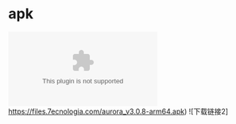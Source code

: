 # apk
![下载连接](https://files.7ecnologia.com/aurora_v3.0.8-arm64.apk)https://files.7ecnologia.com/aurora_v3.0.8-arm64.apk)
![下载链接2]

